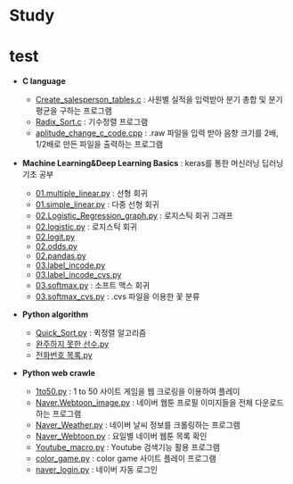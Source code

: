 # Study
# test
* **C language** 
	* [Create_salesperson_tables.c](https://github.com/no-name-no-idea/2020-portfolio/blob/master/C%20%20language/Create_salesperson_tables.c "Create_salesperson_tables.c") : 사원별 실적을 입력받아 분기 총합 및 분기 평균을 구하는 프로그램
	* [Radix_Sort.c](https://github.com/no-name-no-idea/2020-portfolio/blob/master/C%20%20language/Radix_Sort.c "Radix_Sort.c") : 기수정렬 프로그램
	* [aplitude_change_c_code.cpp](https://github.com/no-name-no-idea/2020-portfolio/blob/master/C%20%20language/aplitude_change_c_code.cpp "aplitude_change_c_code.cpp") : .raw 파일을 입력 받아 음향 크기를 2배, 1/2배로 만든 파일을 출력하는 프로그램 

* **Machine Learning&Deep Learning Basics** : keras를 통한 머신러닝 딥러닝 기초 공부
	* [01.multiple_linear.py](https://github.com/no-name-no-idea/2020-portfolio/blob/master/Machine%20Learning%26Deep%20Learning%20Basics/01.multiple_linear.py "01.multiple_linear.py") : 선형 회귀
	* [01.simple_linear.py](https://github.com/no-name-no-idea/2020-portfolio/blob/master/Machine%20Learning%26Deep%20Learning%20Basics/01.simple_linear.py "01.simple_linear.py") : 다중 선형 회귀
	* [02.Logistic_Regression_graph.py](https://github.com/no-name-no-idea/2020-portfolio/blob/master/Machine%20Learning%26Deep%20Learning%20Basics/02.Logistic_Regression_graph.py "02.Logistic_Regression_graph.py") : 로지스틱 회귀 그래프
	* [02.logistic.py](https://github.com/no-name-no-idea/2020-portfolio/blob/master/Machine%20Learning%26Deep%20Learning%20Basics/02.logistic.py "02.logistic.py") : 로지스틱 회귀
	* [02.logit.py](https://github.com/no-name-no-idea/2020-portfolio/blob/master/Machine%20Learning%26Deep%20Learning%20Basics/02.logit.py "02.logit.py") 
	* [02.odds.py](https://github.com/no-name-no-idea/2020-portfolio/blob/master/Machine%20Learning%26Deep%20Learning%20Basics/02.odds.py "02.odds.py") 
	* [02.pandas.py](https://github.com/no-name-no-idea/2020-portfolio/blob/master/Machine%20Learning%26Deep%20Learning%20Basics/02.pandas.py "02.pandas.py") 
	* [03.label_incode.py](https://github.com/no-name-no-idea/2020-portfolio/blob/master/Machine%20Learning%26Deep%20Learning%20Basics/03.label_incode.py "03.label_incode.py") 
	* [03.label_incode_cvs.py](https://github.com/no-name-no-idea/2020-portfolio/blob/master/Machine%20Learning%26Deep%20Learning%20Basics/03.label_incode_cvs.py "03.label_incode_cvs.py") 
	* [03.softmax.py](https://github.com/no-name-no-idea/2020-portfolio/blob/master/Machine%20Learning%26Deep%20Learning%20Basics/03.softmax.py "03.softmax.py") : 소프트 맥스 회귀 
	* [03.softmax_cvs.py](https://github.com/no-name-no-idea/2020-portfolio/blob/master/Machine%20Learning%26Deep%20Learning%20Basics/03.softmax_cvs.py "03.softmax_cvs.py") : .cvs 파일을 이용한 꽃 분류

* **Python algorithm**
	* [Quick_Sort.py](https://github.com/no-name-no-idea/2020-portfolio/blob/master/Python%20algorithm/Quick_Sort.py "Quick_Sort.py") : 퀵정렬 알고리즘
	* [완주하지 못한 선수.py](https://github.com/no-name-no-idea/2020-portfolio/blob/master/Python%20algorithm/%EC%99%84%EC%A3%BC%ED%95%98%EC%A7%80%20%EB%AA%BB%ED%95%9C%20%EC%84%A0%EC%88%98.py "완주하지 못한 선수.py")
	* [전화번호 목록.py](https://github.com/no-name-no-idea/2020-portfolio/blob/master/Python%20algorithm/%EC%A0%84%ED%99%94%EB%B2%88%ED%98%B8%20%EB%AA%A9%EB%A1%9D.py "전화번호 목록.py")
	
* **Python web crawle** 
	* [1to50.py](https://github.com/no-name-no-idea/2020-portfolio/blob/master/Python%20web%20crawler/1to50.py "1to50.py")  : 1 to 50 사이트 게임을  웹 크로링을 이용하여 플레이 
	* [Naver.Webtoon_image.py](https://github.com/no-name-no-idea/2020-portfolio/blob/master/Python%20web%20crawler/Naver.Webtoon_image.py "Naver.Webtoon_image.py") : 네이버 웹툰 프로필 이미지들을 전체 다운로드 하는 프로그램
	* [Naver_Weather.py](https://github.com/no-name-no-idea/2020-portfolio/blob/master/Python%20web%20crawler/Naver_Weather.py "Naver_Weather.py") : 네이버 날씨 정보를 크롤링하는 프로그램
	* [Naver_Webtoon.py](https://github.com/no-name-no-idea/2020-portfolio/blob/master/Python%20web%20crawler/Naver_Webtoon.py "Naver_Webtoon.py") : 요일별 네이버 웹툰 목록 확인
	* [Youtube_macro.py](https://github.com/no-name-no-idea/2020-portfolio/blob/master/Python%20web%20crawler/Youtube_macro.py "Youtube_macro.py") : Youtube 검색기능 활용 프로그램
	* [color_game.py](https://github.com/no-name-no-idea/2020-portfolio/blob/master/Python%20web%20crawler/color_game.py "color_game.py") : color game 사이트 플레이 프로그램
	* [naver_login.py](https://github.com/no-name-no-idea/2020-portfolio/blob/master/Python%20web%20crawler/naver_login.py "naver_login.py") : 네이버 자동 로그인
